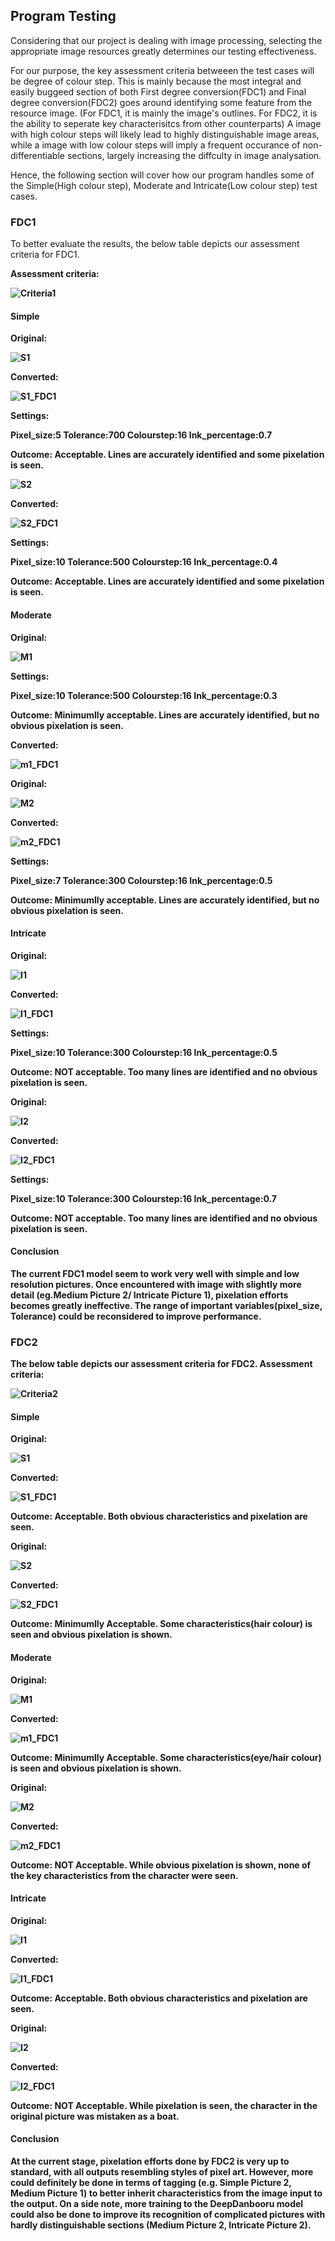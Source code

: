## Program Testing
Considering that our project is dealing with image processing, selecting the appropriate image resources greatly determines our testing effectiveness.

For our purpose, the key assessment criteria betweeen the test cases will be degree of colour step. This is mainly because the most integral and easily buggeed section of both First degree conversion(FDC1) and Final degree conversion(FDC2) goes around identifying some feature from the resource image. (For FDC1, it is mainly the image's outlines. For FDC2, it is the ability to seperate key characterisitcs from other counterparts) A image with high colour steps will likely lead to highly distinguishable image areas, while a image with low colour steps will imply a frequent occurance of non-differentiable sections, largely increasing the diffculty in image analysation.

Hence, the following section will cover how our program handles some of the Simple(High colour step), Moderate and Intricate(Low colour step) test cases.

### FDC1
To better evaluate the results, the below table depicts our assessment criteria for FDC1.

<b>Assessment criteria:<b>

![Criteria1](https://github.com/FeathersRe/PIXIE/blob/main/Test%20Cases/Test%20Pics/criteria1.png) 

#### Simple
<b>Original:<b>

![S1](https://github.com/FeathersRe/PIXIE/blob/main/Test%20Cases/Test%20Pics/s_1.png) 

<b>Converted:<b>

![S1_FDC1](https://github.com/FeathersRe/PIXIE/blob/main/Test%20Cases/Test%20Pics/s_1_FDC1.png)

<b>Settings:<b> 

Pixel_size:5 Tolerance:700 Colourstep:16 Ink_percentage:0.7

<b>Outcome:<b> Acceptable. Lines are accurately identified and some pixelation is seen.

![S2](https://github.com/FeathersRe/PIXIE/blob/main/Test%20Cases/Test%20Pics/s_2.jpg)

<b>Converted:<b>

![S2_FDC1](https://github.com/FeathersRe/PIXIE/blob/main/Test%20Cases/Test%20Pics/s_2_FDC1.jpg)

<b>Settings:<b> 

Pixel_size:10 Tolerance:500 Colourstep:16 Ink_percentage:0.4

<b>Outcome:<b> Acceptable. Lines are accurately identified and some pixelation is seen.

#### Moderate
<b>Original:<b>

![M1](https://github.com/FeathersRe/PIXIE/blob/main/Test%20Cases/Test%20Pics/m_1.png) 

<b>Settings:<b> 

Pixel_size:10 Tolerance:500 Colourstep:16 Ink_percentage:0.3

<b>Outcome:<b> Minimumlly acceptable. Lines are accurately identified, but no obvious pixelation is seen.

<b>Converted:<b>

![m1_FDC1](https://github.com/FeathersRe/PIXIE/blob/main/Test%20Cases/Test%20Pics/m_1_FDC1.png)

<b>Original:<b>

![M2](https://github.com/FeathersRe/PIXIE/blob/main/Test%20Cases/Test%20Pics/m_2.jpg) 

<b>Converted:<b>

![m2_FDC1](https://github.com/FeathersRe/PIXIE/blob/main/Test%20Cases/Test%20Pics/m_2_FDC1.jpg)

<b>Settings:<b> 

Pixel_size:7 Tolerance:300 Colourstep:16 Ink_percentage:0.5

<b>Outcome:<b> Minimumlly acceptable. Lines are accurately identified, but no obvious pixelation is seen.

#### Intricate
<b>Original:<b>

![I1](https://github.com/FeathersRe/PIXIE/blob/main/Test%20Cases/Test%20Pics/i_1.png) 

<b>Converted:<b>

![I1_FDC1](https://github.com/FeathersRe/PIXIE/blob/main/Test%20Cases/Test%20Pics/i_1_FDC1.png)

<b>Settings:<b> 

Pixel_size:10 Tolerance:300 Colourstep:16 Ink_percentage:0.5

<b>Outcome:<b> NOT acceptable. Too many lines are identified and no obvious pixelation is seen.

<b>Original:<b>

![I2](https://github.com/FeathersRe/PIXIE/blob/main/Test%20Cases/Test%20Pics/i_2.jpg) 

<b>Converted:<b>

![I2_FDC1](https://github.com/FeathersRe/PIXIE/blob/main/Test%20Cases/Test%20Pics/i_2_FDC1.jpg)

<b>Settings:<b> 

Pixel_size:10 Tolerance:300 Colourstep:16 Ink_percentage:0.7

<b>Outcome:<b> NOT acceptable. Too many lines are identified and no obvious pixelation is seen.

#### Conclusion
The current FDC1 model seem to work very well with simple and low resolution pictures. Once encountered with image with slightly more detail (eg.Medium Picture 2/ Intricate Picture 1), pixelation efforts becomes greatly ineffective. The range of important variables(pixel_size, Tolerance) could be reconsidered to improve performance.

### FDC2
The below table depicts our assessment criteria for FDC2.
Assessment criteria:

![Criteria2](https://github.com/FeathersRe/PIXIE/blob/main/Test%20Cases/Test%20Pics/criteria2.png) 
#### Simple
<b>Original:<b>

![S1](https://github.com/FeathersRe/PIXIE/blob/main/Test%20Cases/Test%20Pics/s_1.png)

<b>Converted:<b>

![S1_FDC1](https://github.com/FeathersRe/PIXIE/blob/main/Test%20Cases/Test%20Pics/s_1_FDC2.png)

<b>Outcome:<b> Acceptable. Both obvious characteristics and pixelation are seen.

<b>Original:<b>

![S2](https://github.com/FeathersRe/PIXIE/blob/main/Test%20Cases/Test%20Pics/s_2.jpg) 

<b>Converted:<b>

![S2_FDC1](https://github.com/FeathersRe/PIXIE/blob/main/Test%20Cases/Test%20Pics/s_2_FDC2.jpg)

<b>Outcome:<b> Minimumlly Acceptable. Some characteristics(hair colour) is seen and obvious pixelation is shown.

#### Moderate
<b>Original:<b>

![M1](https://github.com/FeathersRe/PIXIE/blob/main/Test%20Cases/Test%20Pics/m_1.png)

<b>Converted:<b>

![m1_FDC1](https://github.com/FeathersRe/PIXIE/blob/main/Test%20Cases/Test%20Pics/m_1_FDC2.png)

<b>Outcome:<b> Minimumlly Acceptable. Some characteristics(eye/hair colour) is seen and obvious pixelation is shown.

<b>Original:<b>

![M2](https://github.com/FeathersRe/PIXIE/blob/main/Test%20Cases/Test%20Pics/m_2.jpg) 

<b>Converted:<b>

![m2_FDC1](https://github.com/FeathersRe/PIXIE/blob/main/Test%20Cases/Test%20Pics/m_2_FDC2.jpg)

<b>Outcome:<b> NOT Acceptable. While obvious pixelation is shown, none of the key characteristics from the character were seen.

#### Intricate
<b>Original:<b>

![I1](https://github.com/FeathersRe/PIXIE/blob/main/Test%20Cases/Test%20Pics/i_1.png)

<b>Converted:<b>

![I1_FDC1](https://github.com/FeathersRe/PIXIE/blob/main/Test%20Cases/Test%20Pics/i_1_FDC2.png)

<b>Outcome:<b> Acceptable. Both obvious characteristics and pixelation are seen.

<b>Original:<b>

![I2](https://github.com/FeathersRe/PIXIE/blob/main/Test%20Cases/Test%20Pics/i_2.jpg) 

<b>Converted:<b>

![I2_FDC1](https://github.com/FeathersRe/PIXIE/blob/main/Test%20Cases/Test%20Pics/i_2_FDC2.jpg)

<b>Outcome:<b> NOT Acceptable. While pixelation is seen, the character in the original picture was mistaken as a boat.

#### Conclusion
At the current stage, pixelation efforts done by FDC2 is very up to standard, with all outputs resembling styles of pixel art. However, more could definitely be done in terms of tagging (e.g. Simple Picture 2, Medium Picture 1) to better inherit characteristics from the image input to the output. On a side note, more training to the DeepDanbooru model could also be done to improve its recognition of complicated pictures with hardly distinguishable sections (Medium Picture 2, Intricate Picture 2).

